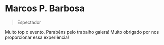 # Marcos P. Barbosa
>Espectador

Muito top o evento. Parabéns pelo trabalho galera! Muito obrigado por nos proporcionar essa experiência!
